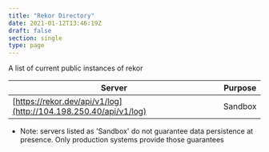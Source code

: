 ```yaml
---
title: "Rekor Directory"
date: 2021-01-12T13:46:19Z
draft: false
section: single
type: page
---
```


A list of current public instances of rekor

| Server                                                               | Purpose |
| -------------------------------------------------------------------- | ------- |
| [https://rekor.dev/api/v1/log](http://104.198.250.40/api/v1/log) | Sandbox |

- Note: servers listed as 'Sandbox' do not guarantee data persistence at presence. Only production systems provide those guarantees
